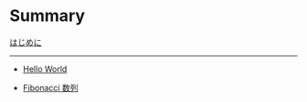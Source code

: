 # Summary

[はじめに](README.md)

---

- [Hello World](./HelloWorld.md)

- [Fibonacci 数列](./Fibonacci.md)